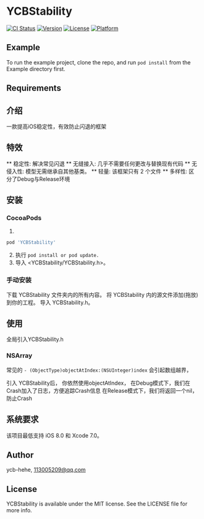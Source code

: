 # YCBStability

[![CI Status](http://img.shields.io/travis/ycb-hehe/YCBStability.svg?style=flat)](https://travis-ci.org/ycb-hehe/YCBStability)
[![Version](https://img.shields.io/cocoapods/v/YCBStability.svg?style=flat)](http://cocoapods.org/pods/YCBStability)
[![License](https://img.shields.io/cocoapods/l/YCBStability.svg?style=flat)](http://cocoapods.org/pods/YCBStability)
[![Platform](https://img.shields.io/cocoapods/p/YCBStability.svg?style=flat)](http://cocoapods.org/pods/YCBStability)

## Example

To run the example project, clone the repo, and run `pod install` from the Example directory first.

## Requirements

## 介绍

一款提高iOS稳定性，有效防止闪退的框架

## 特效

** 稳定性: 解决常见闪退
** 无缝接入: 几乎不需要任何更改与替换现有代码
** 无侵入性: 模型无需继承自其他基类。
** 轻量: 该框架只有 2 个文件
** 多样性: 区分了Debug与Release环境

## 安装

### CocoaPods

1.
```ruby
pod 'YCBStability'
```
2. 执行 ```pod install or pod update.```
3. 导入 <YCBStability/YCBStability.h>。

### 手动安装

下载 YCBStability 文件夹内的所有内容。
将 YCBStability 内的源文件添加(拖放)到你的工程。
导入 YCBStability.h。





## 使用

全局引入YCBStability.h

### NSArray

常见的 ```- (ObjectType)objectAtIndex:(NSUInteger)index``` 会引起数组越界，

引入 YCBStability后， 你依然使用objectAtIndex，
在Debug模式下，我们在Crash加入了日志，方便追踪Crash信息
在Release模式下，我们将返回一个nil，防止Crash




## 系统要求

该项目最低支持 iOS 8.0 和 Xcode 7.0。


## Author

ycb-hehe, 113005209@qq.com

## License

YCBStability is available under the MIT license. See the LICENSE file for more info.
